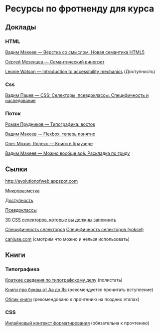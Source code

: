 # Ресурсы по фротненду для курса

## Доклады 

### HTML 
 
[Вадим Макеев — Вёрстка со смыслом. Новая семантика HTML5](https://vimeo.com/25823931)

[Сергей Мезенцев — Семантический винегрет](https://video.yandex.ru/users/ya-events/view/2208/)

[Leonie Watson — Introduction to accessibility mechanics](https://vimeo.com/141249792) (Доступность)

### Css
[Вадим Пацев — CSS: Селекторы, псевдоклассы. Специфичность и наследование](https://events.yandex.ru/lib/talks/560)

### Поток

[Роман Прудников — Типографика: восток](https://www.youtube.com/watch?v=_Jj0zgHHloo)

[Вадим Макеев — Flexbox, теперь понятно](https://www.youtube.com/watch?v=x0fcNDaE7Z0)

[Олег Мохов, Яндекс — Книги в браузере](https://www.youtube.com/watch?v=KWckyLHc_J8) 

[Вадим Макеев — Можно вообще всё. Раскладка по гриду](https://www.youtube.com/watch?v=5yCuzHklYZ4)


## Сылки

http://evolutionofweb.appspot.com

[Микроразметка](https://yandex.ru/support/webmaster/schema-org/what-is-schema-org.xml?lang=ru)

[Доступность](https://habrahabr.ru/company/yandex/blog/258477/)

[Псевдоклассы](https://developer.mozilla.org/ru/docs/Web/CSS/Псевдо-классы)

[30 CSS селекторов, которые вы должны запомнить](https://code.tutsplus.com/ru/tutorials/the-30-css-selectors-you-must-memorize--net-16048)

[Специфичность селекторов](https://developer.mozilla.org/en/docs/Web/CSS/Specificity)
[Специфичность селекторов (yoksel)](css.yoksel.ru/specifity)

[caniuse.com](http://caniuse.com) (смотрим что можно и нельзя использовать)

## Книги

### Типографика
[Краткие сведения по типографскому делу](https://www.artlebedev.ru/izdal/kratkie-svedenia-po-tipografskomu-delu/) (полистать)

[Книги про буквы от Аа до Яя](https://www.artlebedev.ru/izdal/kniga-pro-bukvy2) (рекомендуется прочитать вступление)

[Облик книги](https://www.artlebedev.ru/izdal/oblik-knigi) (рекомендовано к прочтению на поздних этапах)

### CSS
[Инлайновый контекст форматирования](http://css-live.ru/articles/obzor-inlajnovyj-kontekst-formatirovaniya.html) (обязательна к прочтению)




